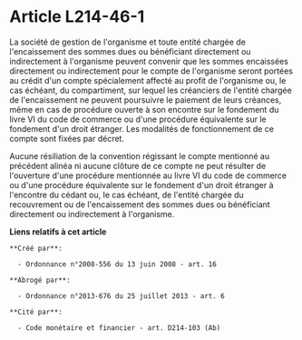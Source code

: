 # Article L214-46-1

La société de gestion de l'organisme et toute entité chargée de l'encaissement des sommes dues ou bénéficiant directement ou
indirectement à l'organisme peuvent convenir que les sommes encaissées directement ou indirectement pour le compte de
l'organisme seront portées au crédit d'un compte spécialement affecté au profit de l'organisme ou, le cas échéant, du
compartiment, sur lequel les créanciers de l'entité chargée de l'encaissement ne peuvent poursuivre le paiement de leurs
créances, même en cas de procédure ouverte à son encontre sur le fondement du livre VI du code de commerce ou d'une procédure
équivalente sur le fondement d'un droit étranger. Les modalités de fonctionnement de ce compte sont fixées par décret. 

Aucune résiliation de la convention régissant le compte mentionné au précédent alinéa ni aucune clôture de ce compte ne peut
résulter de l'ouverture d'une procédure mentionnée au livre VI du code de commerce ou d'une procédure équivalente sur le
fondement d'un droit étranger à l'encontre du cédant ou, le cas échéant, de l'entité chargée du recouvrement ou de
l'encaissement des sommes dues ou bénéficiant directement ou indirectement à l'organisme.

**Liens relatifs à cet article**

	**Créé par**:

	  - Ordonnance n°2008-556 du 13 juin 2008 - art. 16

	**Abrogé par**:

	  - Ordonnance n°2013-676 du 25 juillet 2013 - art. 6

	**Cité par**:

	  - Code monétaire et financier - art. D214-103 (Ab)
